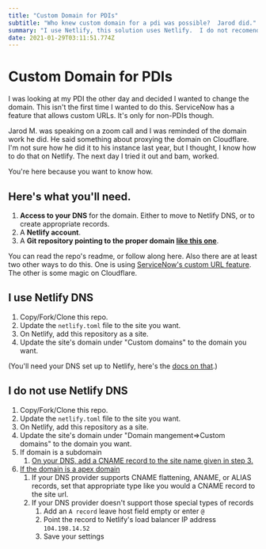```yaml
---
title: "Custom Domain for PDIs"
subtitle: "Who knew custom domain for a pdi was possible?  Jarod did."
summary: "I use Netlify, this solution uses Netlify.  I do not recomend using this outside of your PDI"
date: 2021-01-29T03:11:51.774Z
---
```


# Custom Domain for PDIs

I was looking at my PDI the other day and decided I wanted to change the domain.  This isn't the first time I wanted to do this.  ServiceNow has a feature that allows custom URLs.  It's only for non-PDIs though.  

Jarod M. was speaking on a zoom call and I was reminded of the domain work he did.  He said something about proxying the domain on Cloudflare.  I'm not sure how he did it to his instance last year, but I thought, I know how to do that on Netlify.  The next day I tried it out and bam, worked.

You're here because you want to know how.  

## Here's what you'll need.

1.  **Access to your DNS** for the domain.  Either to move to Netlify DNS, or to create appropriate records.
2.  A **Netlify account**.
3.  A **Git repository pointing to the proper domain [like this one](https://github.com/jacebenson/dev)**.

You can read the repo's readme, or follow along here.  Also there are at least two other ways to do this.  One is using [ServiceNow's custom URL feature](https://docs.servicenow.com/bundle/paris-platform-administration/page/integrate/authentication/concept/custom-url.html).  The other is some magic on Cloudflare.

## I use Netlify DNS

1. Copy/Fork/Clone this repo.  
2. Update the `netlify.toml` file to the site you want.
3. On Netlify, add this repository as a site.
4. Update the site's domain under "Custom domains" to the domain you want.

(You'll need your DNS set up to Netlify, here's the [docs on that](https://docs.netlify.com/domains-https/netlify-dns/).)

## I do not use Netlify DNS

1. Copy/Fork/Clone this repo.  
2. Update the `netlify.toml` file to the site you want.
3. On Netlify, add this repository as a site.
4. Update the site's domain under "Domain mangement=>Custom domains" to the domain you want.
5. If domain is a subdomain
   1. [On your DNS, add a CNAME record to the site name given in step 3.](https://docs.netlify.com/domains-https/custom-domains/configure-external-dns/)
6. [If the domain is a apex domain](https://docs.netlify.com/domains-https/custom-domains/configure-external-dns/#configure-an-apex-domain)
   1. If your DNS provider supports CNAME flattening, ANAME, or ALIAS records, set that appropriate type like you would a CNAME record to the site url.
   2. If your DNS provider doesn't support those special types of records
      1. Add an `A record` leave host field empty or enter `@`
      2. Point the record to Netlify's load balancer IP address `104.198.14.52`
      3. Save your settings